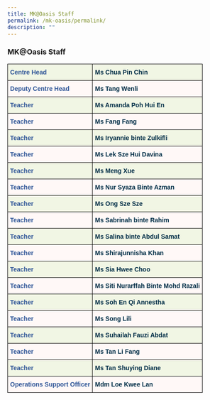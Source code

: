```yaml
---
title: MK@Oasis Staff
permalink: /mk-oasis/permalink/
description: ""
---
```

### MK@Oasis Staff

<style type="text/css">
.tg  {border-collapse:collapse;border-spacing:0;}
.tg td{border-color:black;border-style:solid;border-width:1px;font-family:Arial, sans-serif;font-size:14px;
  overflow:hidden;padding:10px 5px;word-break:normal;}
.tg th{border-color:black;border-style:solid;border-width:1px;font-family:Arial, sans-serif;font-size:14px;
  font-weight:normal;overflow:hidden;padding:10px 5px;word-break:normal;}
.tg .tg-dv6r{background-color:#F1F6E4;color:#2F5597;font-weight:bold;text-align:left;vertical-align:top}
.tg .tg-j74v{background-color:#F1F6E4;color:#002D46;font-weight:bold;text-align:left;vertical-align:top}
.tg .tg-8com{background-color:#FFF8F7;color:#2F5597;font-weight:bold;text-align:left;vertical-align:top}
.tg .tg-1d14{background-color:#FFF8F7;color:#002D46;font-weight:bold;text-align:left;vertical-align:top}
</style>
<table class="tg">
<thead>
  <tr>
    <th class="tg-dv6r">Centre Head</th>
    <th class="tg-j74v">Ms Chua Pin Chin</th>
  </tr>
</thead>
<tbody>
  <tr>
    <td class="tg-8com">Deputy Centre Head</td>
    <td class="tg-1d14">Ms Tang Wenli</td>
  </tr>
  <tr>
    <td class="tg-dv6r">Teacher</td>
    <td class="tg-j74v">Ms Amanda Poh Hui En</td>
  </tr>
  <tr>
    <td class="tg-8com">Teacher</td>
    <td class="tg-1d14">Ms Fang Fang</td>
  </tr>
  <tr>
    <td class="tg-dv6r">Teacher<br></td>
    <td class="tg-j74v">Ms Iryannie binte Zulkifli<br></td>
  </tr>
  <tr>
    <td class="tg-8com">Teacher</td>
    <td class="tg-1d14">Ms Lek Sze Hui Davina</td>
  </tr>
  <tr>
    <td class="tg-dv6r">Teacher</td>
    <td class="tg-j74v">Ms Meng Xue</td>
  </tr>
  <tr>
    <td class="tg-8com">Teacher<br></td>
    <td class="tg-1d14">Ms Nur Syaza Binte Azman<br></td>
  </tr>
  <tr>
    <td class="tg-dv6r">Teacher</td>
    <td class="tg-j74v">Ms Ong Sze Sze</td>
  </tr>
  <tr>
    <td class="tg-8com">Teacher</td>
    <td class="tg-1d14">Ms Sabrinah binte Rahim</td>
  </tr>
  <tr>
    <td class="tg-dv6r">Teacher</td>
    <td class="tg-j74v">Ms Salina binte Abdul Samat</td>
  </tr>
  <tr>
    <td class="tg-8com">Teacher<br></td>
    <td class="tg-1d14">Ms Shirajunnisha Khan</td>
  </tr>
  <tr>
    <td class="tg-dv6r">Teacher</td>
    <td class="tg-j74v">Ms Sia Hwee Choo</td>
  </tr>
  <tr>
    <td class="tg-8com">Teacher</td>
    <td class="tg-1d14">Ms Siti Nurarffah Binte Mohd Razali</td>
  </tr>
  <tr>
		<tr>
    <td class="tg-dv6r">Teacher</td>
    <td class="tg-j74v">Ms Soh En Qi Annestha</td>
  </tr>
	<tr>
    <td class="tg-8com">Teacher</td>
    <td class="tg-1d14">Ms Song Lili</td>
  </tr>
	<tr>
    <td class="tg-dv6r">Teacher</td>
    <td class="tg-j74v">Ms Suhailah Fauzi Abdat</td>
  </tr>
	<tr>
    <td class="tg-8com">Teacher</td>
    <td class="tg-1d14">Ms Tan Li Fang</td>
  </tr>
	<tr>
    <td class="tg-dv6r">Teacher</td>
    <td class="tg-j74v">Ms Tan Shuying Diane</td>
  </tr>
	  <td class="tg-8com">Operations Support Officer<br></td>
    <td class="tg-1d14">Mdm Loe Kwee Lan</td>
  </tr>
</tbody>
</table>